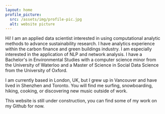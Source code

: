 ```yaml
---
layout: home
profile_picture:
  src: /assets/img/profile-pic.jpg
  alt: website picture
---
```



<p>
Hi! I am an applied data scientist interested in using computational analytic methods to advance sustainability research. I have analytics experience within the carbon finance and green buildings industry. I am especially interested in the application of NLP and network analysis.  I have a Bachelor's in Environmental Studies with a computer science minor from the University of Waterloo and a Master of Science in Social Data Science from the University of Oxford. 
</p>

<p>
I am currently based in London, UK, but I grew up in Vancouver and have lived in Shenzhen and Toronto. You will find me surfing, snowboarding, hiking, cooking, or discovering new music outside of work. 
</p>

<p>
This website is still under construction, you can find some of my work on my Github for now.
</p>

